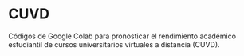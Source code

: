 # CUVD
Códigos de Google Colab para pronosticar el rendimiento académico estudiantil de cursos universitarios virtuales a distancia (CUVD).
